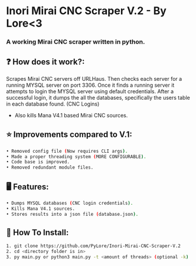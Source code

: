 # Inori Mirai CNC Scraper V.2 - By Lore<3

### A working Mirai CNC scraper written in python.

## ❓ How does it work?:
Scrapes Mirai CNC servers off URLHaus. Then checks each server for a running MYSQL server on port 3306. 
Once it finds a running server it attempts to login the MYSQL server using default credentials.
After a successful login, it dumps the all the databases, specifically the users table in each database found. (CNC Logins)

- Also kills Mana V4.1 based Mirai CNC sources.

## ⭐ Improvements compared to V.1:
```bash
• Removed config file (Now requires CLI args).
• Made a proper threading system (MORE CONFIGURABLE).
• Code base is improved.
• Removed redundant module files.
```

## 🖥️ Features:
```bash
• Dumps MYSQL databases (CNC login credentials).
• Kills Mana V4.1 sources.
• Stores results into a json file (database.json).
```

## 🔌 How To Install:
```bash
1. git clone https://github.com/PyLore/Inori-Mirai-CNC-Scraper-V.2
2. cd <directory folder is in>
3. py main.py or python3 main.py -t <amount of threads> (optional -k)
```
